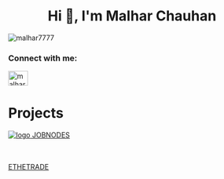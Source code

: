 <h1 align="center">Hi 👋, I'm Malhar Chauhan</h1>

<p align="left"> <img src="https://komarev.com/ghpvc/?username=malhar7777&label=Profile%20views&color=0e75b6&style=flat" alt="malhar7777" /> </p>


<h3 align="left">Connect with me:</h3>
<p align="left">
<a href="https://twitter.com/malhar_7" target="blank"><img align="center" src="https://raw.githubusercontent.com/rahuldkjain/github-profile-readme-generator/master/src/images/icons/Social/twitter.svg" alt="malhar_7" height="30" width="40" /></a>
</p>

# Projects
<a href="https://job-nodes.vercel.app/" target="blank">![logo](https://github.com/malharchauhan7/malharchauhan7/assets/72789303/243a3604-8643-4268-b79e-6d7b62b53921)  JOBNODES </a>

<br></br>
<a target="_blank" href="https://dulcet-gumption-c97ca7.netlify.app/" >ETHETRADE</a> 
